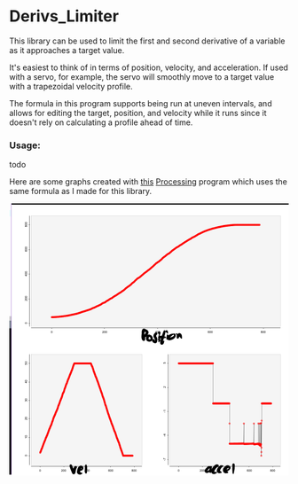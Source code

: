 # Derivs_Limiter

This library can be used to limit the first and second derivative of a variable as it approaches a target value.

It's easiest to think of in terms of position, velocity, and acceleration. 
If used with a servo, for example, the servo will smoothly move to a target value with a trapezoidal velocity profile.

The formula in this program supports being run at uneven intervals, and allows for editing the target, position, and velocity while it runs since it doesn't rely on calculating a profile ahead of time.

### Usage:

todo


Here are some graphs created with [this](https://gist.github.com/joshua-8/3209f2f400a0e68dead911b8743fc5f0) [Processing](https://processing.org/) program which uses the same formula as I made for this library.

![position s curve, velocity trapezoidal curve and accel graph](https://github.com/joshua-8/Derivs_Limiter/blob/master/docs/graphs.png)

